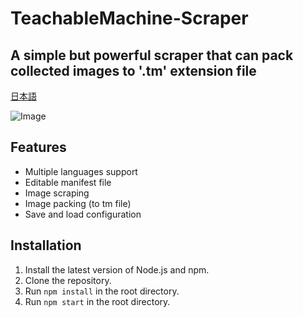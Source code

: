 # TeachableMachine-Scraper

## A simple but powerful scraper that can pack collected images to '.tm' extension file

[日本語](README.JP.md)

![Image](https://i.imgur.com/tNKwwby.png, "Image")

## Features
* Multiple languages support
* Editable manifest file
* Image scraping
* Image packing (to tm file)
* Save and load configuration

## Installation
1. Install the latest version of Node.js and npm.
2. Clone the repository.
3. Run `npm install` in the root directory.
4. Run `npm start` in the root directory.
